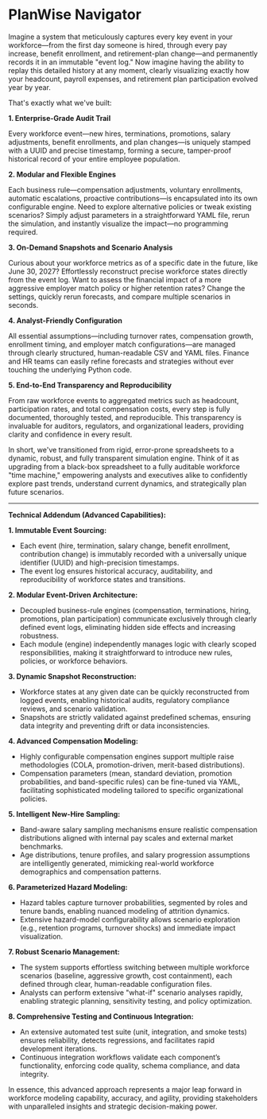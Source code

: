 # **PlanWise Navigator**

Imagine a system that meticulously captures every key event in your workforce—from the first day someone is hired, through every pay increase, benefit enrollment, and retirement-plan change—and permanently records it in an immutable "event log." Now imagine having the ability to replay this detailed history at any moment, clearly visualizing exactly how your headcount, payroll expenses, and retirement plan participation evolved year by year.

That's exactly what we've built:

**1. Enterprise-Grade Audit Trail**

Every workforce event—new hires, terminations, promotions, salary adjustments, benefit enrollments, and plan changes—is uniquely stamped with a UUID and precise timestamp, forming a secure, tamper-proof historical record of your entire employee population.

**2. Modular and Flexible Engines**

Each business rule—compensation adjustments, voluntary enrollments, automatic escalations, proactive contributions—is encapsulated into its own configurable engine. Need to explore alternative policies or tweak existing scenarios? Simply adjust parameters in a straightforward YAML file, rerun the simulation, and instantly visualize the impact—no programming required.

**3. On-Demand Snapshots and Scenario Analysis**

Curious about your workforce metrics as of a specific date in the future, like June 30, 2027? Effortlessly reconstruct precise workforce states directly from the event log. Want to assess the financial impact of a more aggressive employer match policy or higher retention rates? Change the settings, quickly rerun forecasts, and compare multiple scenarios in seconds.

**4. Analyst-Friendly Configuration**

All essential assumptions—including turnover rates, compensation growth, enrollment timing, and employer match configurations—are managed through clearly structured, human-readable CSV and YAML files. Finance and HR teams can easily refine forecasts and strategies without ever touching the underlying Python code.

**5. End-to-End Transparency and Reproducibility**

From raw workforce events to aggregated metrics such as headcount, participation rates, and total compensation costs, every step is fully documented, thoroughly tested, and reproducible. This transparency is invaluable for auditors, regulators, and organizational leaders, providing clarity and confidence in every result.

In short, we've transitioned from rigid, error-prone spreadsheets to a dynamic, robust, and fully transparent simulation engine. Think of it as upgrading from a black-box spreadsheet to a fully auditable workforce "time machine," empowering analysts and executives alike to confidently explore past trends, understand current dynamics, and strategically plan future scenarios.

---

**Technical Addendum (Advanced Capabilities):**

**1. Immutable Event Sourcing:**

- Each event (hire, termination, salary change, benefit enrollment, contribution change) is immutably recorded with a universally unique identifier (UUID) and high-precision timestamps.
- The event log ensures historical accuracy, auditability, and reproducibility of workforce states and transitions.

**2. Modular Event-Driven Architecture:**

- Decoupled business-rule engines (compensation, terminations, hiring, promotions, plan participation) communicate exclusively through clearly defined event logs, eliminating hidden side effects and increasing robustness.
- Each module (engine) independently manages logic with clearly scoped responsibilities, making it straightforward to introduce new rules, policies, or workforce behaviors.

**3. Dynamic Snapshot Reconstruction:**

- Workforce states at any given date can be quickly reconstructed from logged events, enabling historical audits, regulatory compliance reviews, and scenario validation.
- Snapshots are strictly validated against predefined schemas, ensuring data integrity and preventing drift or data inconsistencies.

**4. Advanced Compensation Modeling:**

- Highly configurable compensation engines support multiple raise methodologies (COLA, promotion-driven, merit-based distributions).
- Compensation parameters (mean, standard deviation, promotion probabilities, and band-specific rules) can be fine-tuned via YAML, facilitating sophisticated modeling tailored to specific organizational policies.

**5. Intelligent New-Hire Sampling:**

- Band-aware salary sampling mechanisms ensure realistic compensation distributions aligned with internal pay scales and external market benchmarks.
- Age distributions, tenure profiles, and salary progression assumptions are intelligently generated, mimicking real-world workforce demographics and compensation patterns.

**6. Parameterized Hazard Modeling:**

- Hazard tables capture turnover probabilities, segmented by roles and tenure bands, enabling nuanced modeling of attrition dynamics.
- Extensive hazard-model configurability allows scenario exploration (e.g., retention programs, turnover shocks) and immediate impact visualization.

**7. Robust Scenario Management:**

- The system supports effortless switching between multiple workforce scenarios (baseline, aggressive growth, cost containment), each defined through clear, human-readable configuration files.
- Analysts can perform extensive "what-if" scenario analyses rapidly, enabling strategic planning, sensitivity testing, and policy optimization.

**8. Comprehensive Testing and Continuous Integration:**

- An extensive automated test suite (unit, integration, and smoke tests) ensures reliability, detects regressions, and facilitates rapid development iterations.
- Continuous integration workflows validate each component’s functionality, enforcing code quality, schema compliance, and data integrity.

In essence, this advanced approach represents a major leap forward in workforce modeling capability, accuracy, and agility, providing stakeholders with unparalleled insights and strategic decision-making power.
